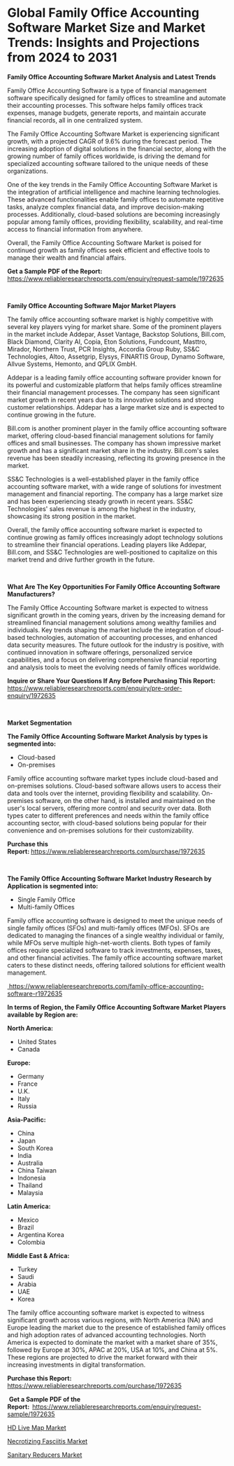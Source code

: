 <p><h1>Global Family Office Accounting Software Market Size and Market Trends: Insights and Projections from 2024 to 2031</h1></p><p><strong>Family Office Accounting Software Market Analysis and Latest Trends</strong></p>
<p><p>Family Office Accounting Software is a type of financial management software specifically designed for family offices to streamline and automate their accounting processes. This software helps family offices track expenses, manage budgets, generate reports, and maintain accurate financial records, all in one centralized system.</p><p>The Family Office Accounting Software Market is experiencing significant growth, with a projected CAGR of 9.6% during the forecast period. The increasing adoption of digital solutions in the financial sector, along with the growing number of family offices worldwide, is driving the demand for specialized accounting software tailored to the unique needs of these organizations.</p><p>One of the key trends in the Family Office Accounting Software Market is the integration of artificial intelligence and machine learning technologies. These advanced functionalities enable family offices to automate repetitive tasks, analyze complex financial data, and improve decision-making processes. Additionally, cloud-based solutions are becoming increasingly popular among family offices, providing flexibility, scalability, and real-time access to financial information from anywhere.</p><p>Overall, the Family Office Accounting Software Market is poised for continued growth as family offices seek efficient and effective tools to manage their wealth and financial affairs.</p></p>
<p><strong>Get a Sample PDF of the Report:&nbsp;</strong> <a href="https://www.reliableresearchreports.com/enquiry/request-sample/1972635">https://www.reliableresearchreports.com/enquiry/request-sample/1972635</a></p>
<p>&nbsp;</p>
<p><strong>Family Office Accounting Software Major Market Players</strong></p>
<p><p>The family office accounting software market is highly competitive with several key players vying for market share. Some of the prominent players in the market include Addepar, Asset Vantage, Backstop Solutions, Bill.com, Black Diamond, Clarity AI, Copia, Eton Solutions, Fundcount, Masttro, Mirador, Northern Trust, PCR Insights, Accordia Group Ruby, SS&C Technologies, Altoo, Assetgrip, Elysys, FINARTIS Group, Dynamo Software, Allvue Systems, Hemonto, and QPLIX GmbH.</p><p>Addepar is a leading family office accounting software provider known for its powerful and customizable platform that helps family offices streamline their financial management processes. The company has seen significant market growth in recent years due to its innovative solutions and strong customer relationships. Addepar has a large market size and is expected to continue growing in the future.</p><p>Bill.com is another prominent player in the family office accounting software market, offering cloud-based financial management solutions for family offices and small businesses. The company has shown impressive market growth and has a significant market share in the industry. Bill.com's sales revenue has been steadily increasing, reflecting its growing presence in the market.</p><p>SS&C Technologies is a well-established player in the family office accounting software market, with a wide range of solutions for investment management and financial reporting. The company has a large market size and has been experiencing steady growth in recent years. SS&C Technologies' sales revenue is among the highest in the industry, showcasing its strong position in the market.</p><p>Overall, the family office accounting software market is expected to continue growing as family offices increasingly adopt technology solutions to streamline their financial operations. Leading players like Addepar, Bill.com, and SS&C Technologies are well-positioned to capitalize on this market trend and drive further growth in the future.</p></p>
<p>&nbsp;</p>
<p><strong>What Are The Key Opportunities For Family Office Accounting Software Manufacturers?</strong></p>
<p><p>The Family Office Accounting Software market is expected to witness significant growth in the coming years, driven by the increasing demand for streamlined financial management solutions among wealthy families and individuals. Key trends shaping the market include the integration of cloud-based technologies, automation of accounting processes, and enhanced data security measures. The future outlook for the industry is positive, with continued innovation in software offerings, personalized service capabilities, and a focus on delivering comprehensive financial reporting and analysis tools to meet the evolving needs of family offices worldwide.</p></p>
<p><strong>Inquire or Share Your Questions If Any Before Purchasing This Report:</strong> <a href="https://www.reliableresearchreports.com/enquiry/pre-order-enquiry/1972635">https://www.reliableresearchreports.com/enquiry/pre-order-enquiry/1972635</a></p>
<p>&nbsp;</p>
<p><strong>Market Segmentation</strong></p>
<p><strong>The Family Office Accounting Software Market Analysis by types is segmented into:</strong></p>
<p><ul><li>Cloud-based</li><li>On-premises</li></ul></p>
<p><p>Family office accounting software market types include cloud-based and on-premises solutions. Cloud-based software allows users to access their data and tools over the internet, providing flexibility and scalability. On-premises software, on the other hand, is installed and maintained on the user's local servers, offering more control and security over data. Both types cater to different preferences and needs within the family office accounting sector, with cloud-based solutions being popular for their convenience and on-premises solutions for their customizability.</p></p>
<p><strong>Purchase this Report:&nbsp;</strong><a href="https://www.reliableresearchreports.com/purchase/1972635">https://www.reliableresearchreports.com/purchase/1972635</a></p>
<p>&nbsp;</p>
<p><strong>The Family Office Accounting Software Market Industry Research by Application is segmented into:</strong></p>
<p><ul><li>Single Family Office</li><li>Multi-family Offices</li></ul></p>
<p><p>Family office accounting software is designed to meet the unique needs of single family offices (SFOs) and multi-family offices (MFOs). SFOs are dedicated to managing the finances of a single wealthy individual or family, while MFOs serve multiple high-net-worth clients. Both types of family offices require specialized software to track investments, expenses, taxes, and other financial activities. The family office accounting software market caters to these distinct needs, offering tailored solutions for efficient wealth management.</p></p>
<p><a href="https://www.reliableresearchreports.com/family-office-accounting-software-r1972635">&nbsp;https://www.reliableresearchreports.com/family-office-accounting-software-r1972635</a></p>
<p><strong>In terms of Region, the Family Office Accounting Software Market Players available by Region are:</strong></p>
<p>
    <p> <strong> North America: </strong>
        <ul>
            <li>United States</li>
            <li>Canada</li>
        </ul>
        </p> 
    <p> <strong> Europe: </strong>
        <ul>
            <li>Germany</li>
            <li>France</li>
            <li>U.K.</li>
            <li>Italy</li>
            <li>Russia</li>
        </ul>
        </p> 
    <p> <strong> Asia-Pacific: </strong>
        <ul>
            <li>China</li>
            <li>Japan</li>
            <li>South Korea</li>
            <li>India</li>
            <li>Australia</li>
            <li>China Taiwan</li>
            <li>Indonesia</li>
            <li>Thailand</li>
            <li>Malaysia</li>
        </ul>
        </p> 
    <p> <strong> Latin America: </strong>
        <ul>
            <li>Mexico</li>
            <li>Brazil</li>
            <li>Argentina Korea</li>
            <li>Colombia</li>
        </ul>
        </p> 
    <p> <strong> Middle East & Africa: </strong>
        <ul>
            <li>Turkey</li>
            <li>Saudi</li>
            <li>Arabia</li>
            <li>UAE</li>
            <li>Korea</li>
        </ul>
    </p>
    </p>
<p><p>The family office accounting software market is expected to witness significant growth across various regions, with North America (NA) and Europe leading the market due to the presence of established family offices and high adoption rates of advanced accounting technologies. North America is expected to dominate the market with a market share of 35%, followed by Europe at 30%, APAC at 20%, USA at 10%, and China at 5%. These regions are projected to drive the market forward with their increasing investments in digital transformation.</p></p>
<p><strong>Purchase this Report: </strong><a href="https://www.reliableresearchreports.com/purchase/1972635">https://www.reliableresearchreports.com/purchase/1972635</a></p>
<p>&nbsp;<strong>Get a Sample PDF of the Report:&nbsp;&nbsp;</strong><a href="https://www.reliableresearchreports.com/enquiry/request-sample/1972635">https://www.reliableresearchreports.com/enquiry/request-sample/1972635</a></p>
<p><strong></strong></p>
<p><p><a href="https://github.com/RickHolmes3/Market-Research-Report-List-4/blob/main/hd-live-map-market.md">HD Live Map Market</a></p><p><a href="https://www.linkedin.com/pulse/necrotizing-fasciitis-market-analysis-sze-forecasted-period-xxgdf?trackingId=RMu3NqjVdhVM7tFlqxCTwA%3D%3D">Necrotizing Fasciitis Market</a></p><p><a href="https://www.linkedin.com/pulse/sanitary-reducers-market-research-report-its-history-forecast-xndnf?trackingId=ZodsyiAkykjkpteUNghaKw%3D%3D">Sanitary Reducers Market</a></p></p>
